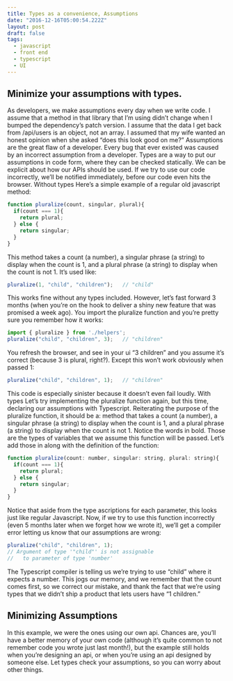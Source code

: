 ```yaml
---
title: Types as a convenience, Assumptions
date: "2016-12-16T05:00:54.222Z"
layout: post
draft: false
tags:
  - javascript
  - front end
  - typescript
  - UI
---
```


## Minimize your assumptions with types.

As developers, we make assumptions every day when we write code.
I assume that a method in that library that I’m using didn’t change when I bumped the dependency’s patch version.
I assume that the data I get back from /api/users is an object, not an array.
I assumed that my wife wanted an honest opinion when she asked “does this look good on me?”
Assumptions are the great flaw of a developer.
Every bug that ever existed was caused by an incorrect assumption from a developer. Types are a way to put our assumptions in code form, where they can be checked statically. We can be explicit about how our APIs should be used. If we try to use our code incorrectly, we’ll be notified immediately, before our code even hits the browser.
Without types
Here’s a simple example of a regular old javascript method:

````js
function pluralize(count, singular, plural){
  if(count === 1){
    return plural;
  } else {
    return singular;
  }
}
````

This method takes a count (a number), a singular phrase (a string) to display when the count is 1, and a plural phrase (a string) to display when the count is not 1. It’s used like:

````js
pluralize(1, "child", "children");   // "child"
````

This works fine without any types included. However, let’s fast forward 3 months (when you’re on the hook to deliver a shiny new feature that was promised a week ago).
You import the pluralize function and you’re pretty sure you remember how it works:

````js
import { pluralize } from './helpers';
pluralize("child", "children", 3);   // "children"
````

You refresh the browser, and see in your ui “3 children” and you assume it’s correct (because 3 is plural, right?). Except this won’t work obviously when passed 1:

````js
pluralize("child", "children", 1);   // "children"
````

This code is especially sinister because it doesn’t even fail loudly.
With types
Let’s try implementing the pluralize function again, but this time, declaring our assumptions with Typescript. Reiterating the purpose of the pluralize function, it should be a:
method that takes a count (a number), a singular phrase (a string) to display when the count is 1, and a plural phrase (a string) to display when the count is not 1.
Notice the words in bold. Those are the types of variables that we assume this function will be passed. Let’s add those in along with the definition of the function:

````js
function pluralize(count: number, singular: string, plural: string){
  if(count === 1){
    return plural;
  } else {
    return singular;
  }
}
````

Notice that aside from the type ascriptions for each parameter, this looks just like regular Javascript.
Now, if we try to use this function incorrectly (even 5 months later when we forget how we wrote it), we’ll get a compiler error letting us know that our assumptions are wrong:

````js
pluralize("child", "children", 1);
// Argument of type '"child"' is not assignable
//   to parameter of type 'number'
````

The Typescript compiler is telling us we’re trying to use “child” where it expects a number. This jogs our memory, and we remember that the count comes first, so we correct our mistake, and thank the fact that we’re using types that we didn’t ship a product that lets users have “1 children.”

## Minimizing Assumptions
In this example, we were the ones using our own api. Chances are, you’ll have a better memory of your own code (although it’s quite common to not remember code you wrote just last month!), but the example still holds when you’re designing an api, or when you’re using an api designed by someone else.
Let types check your assumptions, so you can worry about other things.
